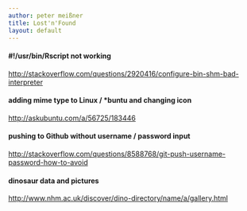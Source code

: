 ```yaml
---
author: peter meißner
title: Lost'n'Found
layout: default
---
```


#### #!/usr/bin/Rscript not working 

http://stackoverflow.com/questions/2920416/configure-bin-shm-bad-interpreter


#### adding mime type to Linux / *buntu and changing icon

http://askubuntu.com/a/56725/183446


#### pushing to Github without username / password input 

http://stackoverflow.com/questions/8588768/git-push-username-password-how-to-avoid


#### dinosaur data and pictures

http://www.nhm.ac.uk/discover/dino-directory/name/a/gallery.html



